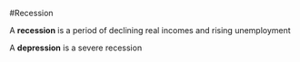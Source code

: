 #Recession

A **recession** is a period of declining real incomes and rising unemployment

A **depression** is a severe recession
